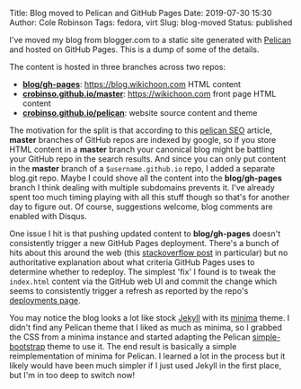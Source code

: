 Title: Blog moved to Pelican and GitHub Pages
Date: 2019-07-30 15:30
Author: Cole Robinson
Tags: fedora, virt
Slug: blog-moved
Status: published

I've moved my blog from blogger.com to a static site generated with
[Pelican](https://blog.getpelican.com/) and hosted on GitHub Pages. This
is a dump of some of the details.

The content is hosted in three branches across two repos:

* **[blog/gh-pages](https://github.com/crobinso/blog/tree/gh-pages)**: <https://blog.wikichoon.com> HTML content
* **[crobinso.github.io/master](https://github.com/crobinso/crobinso.github.io/tree/master)**: <https://wikichoon.com> front page HTML content
* **[crobinso.github.io/pelican](https://github.com/crobinso/crobinso.github.io/tree/pelican)**: website source content and theme

The motivation for the split is that according to this [pelican SEO](https://blog.kmonsoor.com/pelican-how-to-make-seo-friendly/) article, **master** branches of GitHub repos are indexed by google, so if you store HTML content in a **master** branch your canonical blog might be battling your GitHub repo in the search results. And since you can only put content in the **master** branch of a `$username.github.io` repo, I added a separate blog.git repo. Maybe I could shove all the content into the **blog/gh-pages** branch I think dealing with multiple subdomains prevents it. I've already spent too much timing playing with all this stuff though so that's for another day to figure out. Of course, suggestions welcome, blog comments are enabled with Disqus.

One issue I hit is that pushing updated content to **blog/gh-pages** doesn't consistently trigger a new GitHub Pages deployment. There's a bunch of hits about this around the web (this [stackoverflow post](https://stackoverflow.com/questions/20422279/github-pages-are-not-updating) in particular) but no authoritative explanation about what criteria GitHub Pages uses to determine whether to redeploy. The simplest 'fix' I found is to tweak the `index.html` content via the GitHub web UI and commit the change which seems to consistently trigger a refresh as reported by the repo's [deployments page](https://github.com/crobinso/blog/deployments).

You may notice the blog looks a lot like stock [Jekyll](https://jekyllrb.com/) with its [minima](https://github.com/jekyll/minima) theme. I didn't find any Pelican theme that I liked as much as minima, so I grabbed the CSS from a minima instance and started adapting the Pelican [simple-bootstrap](https://github.com/getpelican/pelican-themes/tree/master/simple-bootstrap) theme to use it. The end result is basically a simple reimplementation of minima for Pelican. I learned a lot in the process but it likely would have been much simpler if I just used Jekyll in the first place, but I'm in too deep to switch now!
